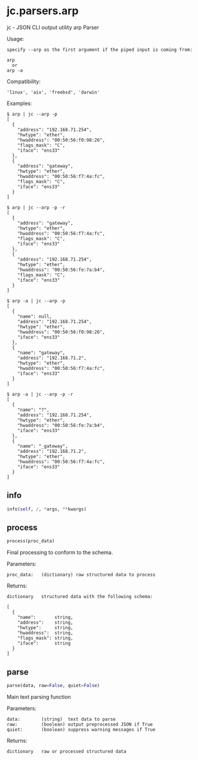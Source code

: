 # jc.parsers.arp
jc - JSON CLI output utility arp Parser

Usage:

    specify --arp as the first argument if the piped input is coming from:

    arp
      or
    arp -a

Compatibility:

    'linux', 'aix', 'freebsd', 'darwin'

Examples:

    $ arp | jc --arp -p
    [
      {
        "address": "192.168.71.254",
        "hwtype": "ether",
        "hwaddress": "00:50:56:f0:98:26",
        "flags_mask": "C",
        "iface": "ens33"
      },
      {
        "address": "gateway",
        "hwtype": "ether",
        "hwaddress": "00:50:56:f7:4a:fc",
        "flags_mask": "C",
        "iface": "ens33"
      }
    ]

    $ arp | jc --arp -p -r
    [
      {
        "address": "gateway",
        "hwtype": "ether",
        "hwaddress": "00:50:56:f7:4a:fc",
        "flags_mask": "C",
        "iface": "ens33"
      },
      {
        "address": "192.168.71.254",
        "hwtype": "ether",
        "hwaddress": "00:50:56:fe:7a:b4",
        "flags_mask": "C",
        "iface": "ens33"
      }
    ]

    $ arp -a | jc --arp -p
    [
      {
        "name": null,
        "address": "192.168.71.254",
        "hwtype": "ether",
        "hwaddress": "00:50:56:f0:98:26",
        "iface": "ens33"
      },
      {
        "name": "gateway",
        "address": "192.168.71.2",
        "hwtype": "ether",
        "hwaddress": "00:50:56:f7:4a:fc",
        "iface": "ens33"
      }
    ]

    $ arp -a | jc --arp -p -r
    [
      {
        "name": "?",
        "address": "192.168.71.254",
        "hwtype": "ether",
        "hwaddress": "00:50:56:fe:7a:b4",
        "iface": "ens33"
      },
      {
        "name": "_gateway",
        "address": "192.168.71.2",
        "hwtype": "ether",
        "hwaddress": "00:50:56:f7:4a:fc",
        "iface": "ens33"
      }
    ]

## info
```python
info(self, /, *args, **kwargs)
```

## process
```python
process(proc_data)
```

Final processing to conform to the schema.

Parameters:

    proc_data:   (dictionary) raw structured data to process

Returns:

    dictionary   structured data with the following schema:

    [
      {
        "name":       string,
        "address":    string,
        "hwtype":     string,
        "hwaddress":  string,
        "flags_mask": string,
        "iface":      string
      }
    ]

## parse
```python
parse(data, raw=False, quiet=False)
```

Main text parsing function

Parameters:

    data:        (string)  text data to parse
    raw:         (boolean) output preprocessed JSON if True
    quiet:       (boolean) suppress warning messages if True

Returns:

    dictionary   raw or processed structured data

